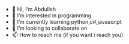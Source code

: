 - 👋 Hi, I’m Abdullah
- 👀 I’m interested in programming
- 🌱 I’m currently learning python,c#,javascript
- 💞️ I’m looking to collaborate on 
- 📫 How to reach me (if you want i reach you)

<!---
apokral5/apokral5 is a ✨ special ✨ repository because its `README.md` (this file) appears on your GitHub profile.
You can click the Preview link to take a look at your changes.
--->
